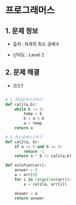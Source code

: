# 프로그래머스  

## 1. 문제 정보

- 출처 : N개의 최소 공배수

- 난이도 : Level 2

## 2. 문제 해결

- 코드1 
```python

# 1.최대공약수구하기
def cal1(a,b):
	while b != 0:
		temp = b
		b = a % b
		a = temp
	return a

# 2.최소공배수구하기
def cal2(a, b):
    if a <= 0 and b <= 0:
        return -1
    return a * b // cal1(a,b)

def solution(arr):
    answer = 0
    a = arr[0]
    for i in range(len(arr)):
		a = cal2(a, arr[i])

    answer = a
    return answer
```   
